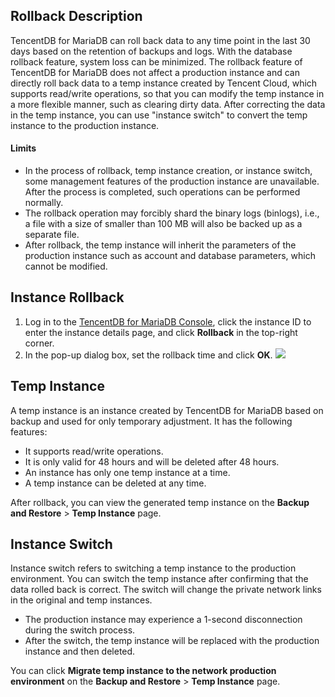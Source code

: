 ## Rollback Description
TencentDB for MariaDB can roll back data to any time point in the last 30 days based on the retention of backups and logs. With the database rollback feature, system loss can be minimized.
The rollback feature of TencentDB for MariaDB does not affect a production instance and can directly roll back data to a temp instance created by Tencent Cloud, which supports read/write operations, so that you can modify the temp instance in a more flexible manner, such as clearing dirty data. After correcting the data in the temp instance, you can use "instance switch" to convert the temp instance to the production instance.

#### Limits
- In the process of rollback, temp instance creation, or instance switch, some management features of the production instance are unavailable. After the process is completed, such operations can be performed normally.
- The rollback operation may forcibly shard the binary logs (binlogs), i.e., a file with a size of smaller than 100 MB will also be backed up as a separate file.
- After rollback, the temp instance will inherit the parameters of the production instance such as account and database parameters, which cannot be modified.

## Instance Rollback
1. Log in to the [TencentDB for MariaDB Console](https://console.cloud.tencent.com/mariadb), click the instance ID to enter the instance details page, and click **Rollback** in the top-right corner.
2. In the pop-up dialog box, set the rollback time and click **OK**.
![](https://main.qcloudimg.com/raw/cc7616136889c7481c7a9c61bdc6f542.png)
## Temp Instance
A temp instance is an instance created by TencentDB for MariaDB based on backup and used for only temporary adjustment. It has the following features:
- It supports read/write operations.
- It is only valid for 48 hours and will be deleted after 48 hours.
- An instance has only one temp instance at a time.
- A temp instance can be deleted at any time.

After rollback, you can view the generated temp instance on the **Backup and Restore** > **Temp Instance** page.


## Instance Switch
Instance switch refers to switching a temp instance to the production environment. You can switch the temp instance after confirming that the data rolled back is correct. The switch will change the private network links in the original and temp instances.
- The production instance may experience a 1-second disconnection during the switch process.
- After the switch, the temp instance will be replaced with the production instance and then deleted. 

You can click **Migrate temp instance to the network production environment** on the **Backup and Restore** > **Temp Instance** page.



